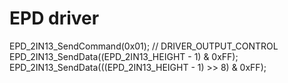 # EPD driver



EPD_2IN13_SendCommand(0x01); // DRIVER_OUTPUT_CONTROL
EPD_2IN13_SendData((EPD_2IN13_HEIGHT - 1) & 0xFF);
EPD_2IN13_SendData(((EPD_2IN13_HEIGHT - 1) >> 8) & 0xFF);
